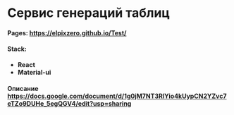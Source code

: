 # Cервис генераций таблиц
#### Pages: https://elpixzero.github.io/Test/

#### Stack:

- **React**
- **Material-ui**

#### Описание https://docs.google.com/document/d/1g0jM7NT3RlYio4kUypCN2YZvc7eTZo9DUHe_5egQGV4/edit?usp=sharing
